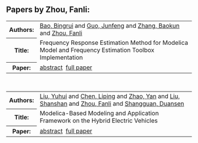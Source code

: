 <h2>Papers by Zhou, Fanli:</h2>
<!-- Begin papers -->
<table>
<tr><th>Authors:</th><td>
<a href="../authors/author_011.html">Bao, Bingrui</a> and 
<a href="../authors/author_086.html">Guo, Junfeng</a> and 
<a href="../authors/author_261.html">Zhang, Baokun</a> and 
<a href="../authors/author_265.html">Zhou, Fanli</a>
</td></tr>
<tr><th>Title:  </th><td>Frequency Response Estimation Method for Modelica Model and Frequency Estimation Toolbox Implementation</td></tr>
<tr><th>Paper:  </th><td><a href="../abstracts/Modelica2019abstractP08.pdf">abstract</a>&nbsp;&nbsp;<a href="../papers/Modelica2019paperP08.pdf">full paper</a></td></tr>
</table>
<br>
<table>
<tr><th>Authors:</th><td>
<a href="../authors/author_155.html">Liu, Yuhui</a> and 
<a href="../authors/author_041.html">Chen, Liping</a> and 
<a href="../authors/author_264.html">Zhao, Yan</a> and 
<a href="../authors/author_154.html">Liu, Shanshan</a> and 
<a href="../authors/author_265.html">Zhou, Fanli</a> and 
<a href="../authors/author_222.html">Shangguan, Duansen</a>
</td></tr>
<tr><th>Title:  </th><td>Modelica-Based Modeling and Application Framework on the Hybrid Electric Vehicles</td></tr>
<tr><th>Paper:  </th><td><a href="../abstracts/Modelica2019abstractP11.pdf">abstract</a>&nbsp;&nbsp;<a href="../papers/Modelica2019paperP11.pdf">full paper</a></td></tr>
</table>
<br>
<!-- End papers -->
